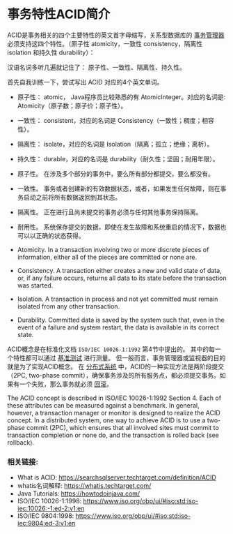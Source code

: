# 事务特性ACID简介


ACID是事务相关的四个主要特性的英文首字母缩写，关系型数据库的 [事务管理器](https://searchcio.techtarget.com/definition/transaction) 必须支持这四个特性。（原子性 atomicity，一致性 consistency，隔离性 isolation 和持久性 durability）：


汉语名词多听几遍就记住了： 原子性、一致性、隔离性、持久性。

首先自我训练一下，尝试写出 ACID 对应的4个英文单词。

- 原子性： atomic， Java程序员比较熟悉的有 AtomicInteger。对应的名词是: Atomicity（原子数；原子价；原子性）。

- 一致性： consistent，对应的名词是 Consistency（一致性；稠度；相容性）。

- 隔离性： isolate，对应的名词是 Isolation（隔离；孤立；绝缘；离析）。

- 持久性： durable，对应的名词是 durability（耐久性；坚固；耐用年限）。


- 原子性。 在涉及多个部分的事务中，要么所有部分都提交，要么都没有。

- 一致性。 事务或者创建新的有效数据状态，或者，如果发生任何故障，则在事务启动之前将所有数据返回到其状态。

- 隔离性。 正在进行且尚未提交的事务必须与任何其他事务保持隔离。

- 耐用性。 系统保存提交的数据，即使在发生故障和系统重启的情况下，数据也可以以正确的状态获得。

- Atomicity. In a transaction involving two or more discrete pieces of information, either all of the pieces are committed or none are.

- Consistency. A transaction either creates a new and valid state of data, or, if any failure occurs, returns all data to its state before the transaction was started.

- Isolation. A transaction in process and not yet committed must remain isolated from any other transaction.

- Durability. Committed data is saved by the system such that, even in the event of a failure and system restart, the data is available in its correct state.

ACID概念是在标准化文档 `ISO/IEC 10026-1:1992` 第4节中提出的。 其中的每一个特性都可以通过 [基准测试](https://searchcio.techtarget.com/definition/benchmark) 进行测量。 但一般而言，事务管理器或监视器的目的就是为了实现ACID概念。 在 [分布式系统](https://whatis.techtarget.com/definition/distributed) 中，ACID的一种实现方法是两阶段提交（2PC, two-phase commit），确保事务涉及的所有服务点，都必须提交事务。如果有一个失败，那么事务就必须 [回滚](https://searchsqlserver.techtarget.com/definition/rollback)。

The ACID concept is described in ISO/IEC 10026-1:1992 Section 4. Each of these attributes can be measured against a benchmark. In general, however, a transaction manager or monitor is designed to realize the ACID concept. In a distributed system, one way to achieve ACID is to use a two-phase commit (2PC), which ensures that all involved sites must commit to transaction completion or none do, and the transaction is rolled back (see rollback).















### 相关链接:

- What is ACID: <https://searchsqlserver.techtarget.com/definition/ACID>
- whatis名词解释: <https://whatis.techtarget.com/>
- Java Tutorials: <https://howtodoinjava.com/>
- ISO/IEC 10026-1:1998: <https://www.iso.org/obp/ui/#iso:std:iso-iec:10026:-1:ed-2:v1:en>
- ISO/IEC 9804:1998: <https://www.iso.org/obp/ui/#iso:std:iso-iec:9804:ed-3:v1:en>
